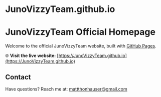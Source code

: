 # JunoVizzyTeam.github.io
# JunoVizzyTeam Official Homepage

Welcome to the official JunoVizzyTeam website, built with [GitHub Pages](https://pages.github.com/).

🌐 **Visit the live website:** [https://JunoVizzyTeam.github.io](https://JunoVizzyTeam.github.io)

## Contact

Have questions? Reach me at: [mattthonhauser@gmail.com](mattthonhauser@gmail.com)
